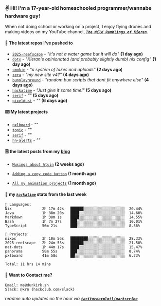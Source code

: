 ### ✌️ Hi! I'm a 17-year-old homeschooled programmer/wannabe hardware guy!

When not doing school or working on a project, I enjoy flying drones and making videos on my YouTube channel, [**_`The Wild Ramblings of Kieran`_**](https://youtube.com/@kieran.rambles).

#### 👷 The latest repos I've pushed to

- [`2025-reefscape`](https://github.com/df1317/2025-reefscape) - _"it's not a water game but it will do"_ **(1 day ago)**
- [`dots`](https://github.com/taciturnaxolotl/dots) - _"Kieran's opinionated (and probably slightly dumb) nix config"_ **(1 day ago)**
- [`smokie`](https://github.com/taciturnaxolotl/smokie) - _"a system of takes and uploads"_ **(2 days ago)**
- [`zera`](https://github.com/taciturnaxolotl/zera) - _"my new site v4?"_ **(4 days ago)**
- [`bunplayground`](https://github.com/taciturnaxolotl/bunplayground) - _"random bun scripts that dont fit anywhere else"_ **(4 days ago)**
- [`hackatime`](https://github.com/hackclub/hackatime) - _"Just give it some time!"_ **(5 days ago)**
- [`serif`](https://github.com/taciturnaxolotl/serif) - _""_ **(5 days ago)**
- [`pixeldust`](https://github.com/hackclub/pixeldust) - _""_ **(6 days ago)**

#### ⌨️ My latest projects

- [`pxlboard`](https://github.com/taciturnaxolotl/pxlboard) - _""_
- [`tonic`](https://github.com/taciturnaxolotl/tonic) - _""_
- [`serif`](https://github.com/taciturnaxolotl/serif) - _""_
- [`hn-alerts`](https://github.com/taciturnaxolotl/hn-alerts) - _""_

#### 🗒️ the latest posts from my [blog](https://dunkirk.sh)

- [`Musings about Atuin`](https://dunkirk.sh/blog/atuin/) **(2 weeks ago)**

- [`Adding a copy code button`](https://dunkirk.sh/blog/adding-a-copy-button/) **(1 month ago)**

- [`All my animation projects`](https://dunkirk.sh/blog/my-animations/) **(1 month ago)**



#### 📡 my [_`hackatime`_](https://waka.hackclub.com) stats from the last week

```text
💾 Languages:
Nix              2h 17m 42s   ██████░░░░░░░░░░░░░░░░░░░  20.44%
Java             1h 38m 20s   ████░░░░░░░░░░░░░░░░░░░░░  14.60%
Markdown         1h 38m 1s    ████░░░░░░░░░░░░░░░░░░░░░  14.55%
Bash             1h 7m 27s    ███░░░░░░░░░░░░░░░░░░░░░░  10.01%
TypeScript       56m 21s      ███░░░░░░░░░░░░░░░░░░░░░░  8.36%

💼 Projects:
nixos            3h 10m 56s   ████████░░░░░░░░░░░░░░░░░  28.33%
2025-reefscape   2h 24m 53s   ██████░░░░░░░░░░░░░░░░░░░  21.50%
nat-dots         1h 44m 17s   ████░░░░░░░░░░░░░░░░░░░░░  15.47%
panorama         58m 55s      ███░░░░░░░░░░░░░░░░░░░░░░  8.74%
pxlboard         41m 58s      ██░░░░░░░░░░░░░░░░░░░░░░░  6.23%

Total: 11 hrs 14 mins
```

#### 📮 Want to Contact me?

```text
Email: me@dunkirk.sh
Slack: @krn (hackclub.com/slack)
```

_readme auto updates on the hour via [**`taciturnaxolotl/markscribe`**](https://github.com/taciturnaxolotl/markscribe)_
